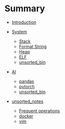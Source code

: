 # Summary

- [Introduction](README.md)
- [System](system/README.md)
  - [Stack](system/stack.md)
  - [Format String](system/format_string.md)
  - [Heap](system/heap.md)
  - [ELF](system/ELF.md)
  - [unsorted_bin](system/system_常用操作.md)

- [AI]()
  - [pandas](ai/pandas.md)
  - [pytorch](ai/pytorch.md)
  - [unsorted_bin](ai/thing.md)

- [unsorted_notes]()
  - [Frequent operations](unsortedbin/%E5%B8%B8%E7%94%A8%E6%93%8D%E4%BD%9C.md)
  - [docker](unsortedbin/docker%E4%BD%BF%E7%94%A8.md)
  - [vim](unsortedbin/vim.md)